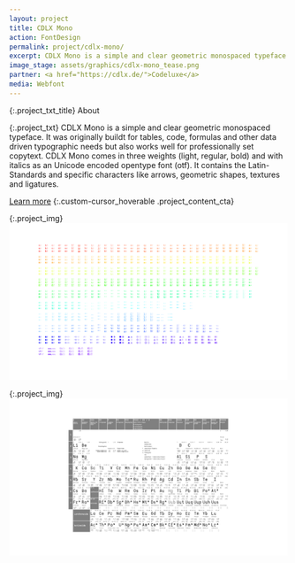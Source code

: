 ```yaml
---
layout: project
title: CDLX Mono
action: FontDesign
permalink: project/cdlx-mono/
excerpt: CDLX Mono is a simple and clear geometric monospaced typeface.  
image_stage: assets/graphics/cdlx-mono_tease.png
partner: <a href="https://cdlx.de/">Codeluxe</a>
media: Webfont
---
```


{:.project_txt_title}
About

{:.project_txt}
CDLX Mono is a simple and clear geometric monospaced typeface. It was originally buildt for tables, code, formulas and other data driven typographic needs but also works well for professionally set copytext. CDLX Mono comes in three weights (light, regular, bold) and with italics as an Unicode encoded opentype font (otf). It contains the Latin-Standards and specific characters like arrows, geometric shapes, textures and ligatures.

[Learn more](https://www.fontpath.com/font/T1964/)
{:.custom-cursor_hoverable .project_content_cta}

{:.project_img}
![Impressions](/assets/graphics/cdlx-mono_chars.png)

{:.project_img}
![Impressions](/assets/graphics/cdlx-mono_period-sys.png)




